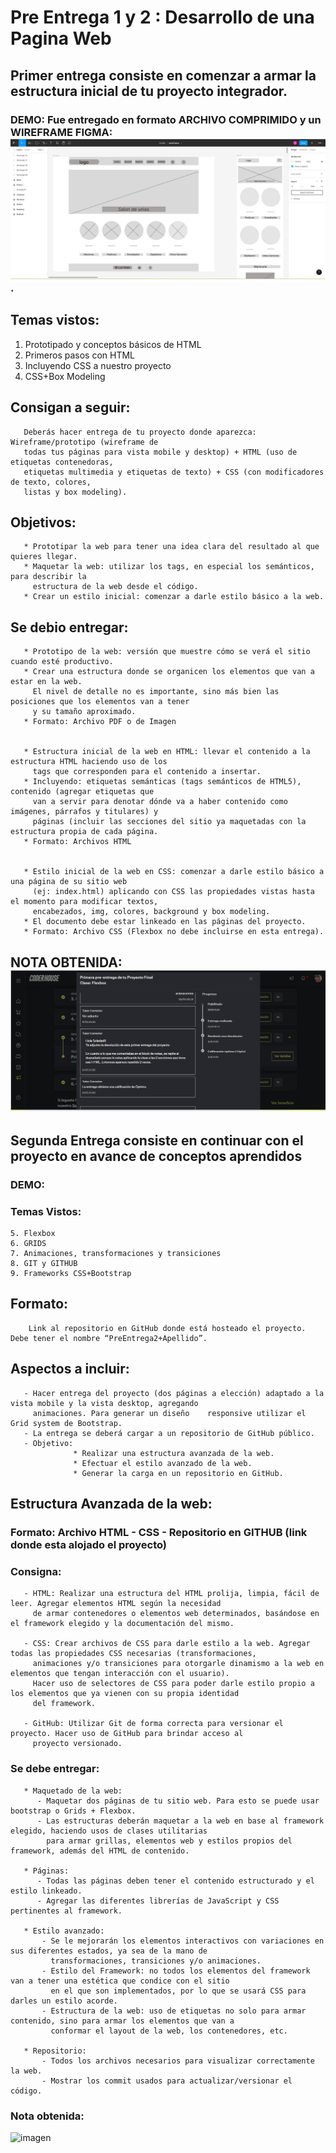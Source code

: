 # Pre Entrega 1 y 2 : Desarrollo de una Pagina Web

## Primer entrega consiste en comenzar a armar la estructura inicial de tu proyecto integrador.

### DEMO: Fue entregado en formato ARCHIVO COMPRIMIDO y un  WIREFRAME FIGMA:![imagen](figma.png).

## Temas vistos:

  1. Prototipado y conceptos básicos de HTML
  2. Primeros pasos con HTML
  3. Incluyendo CSS a nuestro proyecto
  4. CSS+Box Modeling

## Consigan a seguir:
       Deberás hacer entrega de tu proyecto donde aparezca: Wireframe/prototipo (wireframe de 
       todas tus páginas para vista mobile y desktop) + HTML (uso de etiquetas contenedoras, 
       etiquetas multimedia y etiquetas de texto) + CSS (con modificadores de texto, colores, 
       listas y box modeling).
       
## Objetivos:
       * Prototipar la web para tener una idea clara del resultado al que quieres llegar.
       * Maquetar la web: utilizar los tags, en especial los semánticos, para describir la 
         estructura de la web desde el código.
       * Crear un estilo inicial: comenzar a darle estilo básico a la web.

## Se debio entregar:

       * Prototipo de la web: versión que muestre cómo se verá el sitio cuando esté productivo.
       * Crear una estructura donde se organicen los elementos que van a estar en la web. 
         El nivel de detalle no es importante, sino más bien las posiciones que los elementos van a tener 
         y su tamaño aproximado.
       * Formato: Archivo PDF o de Imagen
       
       
       * Estructura inicial de la web en HTML: llevar el contenido a la estructura HTML haciendo uso de los
         tags que corresponden para el contenido a insertar. 
       * Incluyendo: etiquetas semánticas (tags semánticos de HTML5), contenido (agregar etiquetas que 
         van a servir para denotar dónde va a haber contenido como imágenes, párrafos y titulares) y 
         páginas (incluir las secciones del sitio ya maquetadas con la estructura propia de cada página.   
       * Formato: Archivos HTML
       
       
       * Estilo inicial de la web en CSS: comenzar a darle estilo básico a una página de su sitio web 
         (ej: index.html) aplicando con CSS las propiedades vistas hasta el momento para modificar textos, 
         encabezados, img, colores, background y box modeling.
       * El documento debe estar linkeado en las páginas del proyecto.
       * Formato: Archivo CSS (Flexbox no debe incluirse en esta entrega).

## NOTA OBTENIDA:![imagen](nota1.png)



## Segunda Entrega consiste en continuar con el proyecto en avance de conceptos aprendidos

### DEMO:

### Temas Vistos:
    5. Flexbox
    6. GRIDS
    7. Animaciones, transformaciones y transiciones
    8. GIT y GITHUB
    9. Frameworks CSS+Bootstrap
    
## Formato:
       
        Link al repositorio en GitHub donde está hosteado el proyecto. Debe tener el nombre “PreEntrega2+Apellido”.

## Aspectos a incluir:
       - Hacer entrega del proyecto (dos páginas a elección) adaptado a la vista mobile y la vista desktop, agregando 
         animaciones. Para generar un diseño    responsive utilizar el Grid system de Bootstrap. 
       - La entrega se deberá cargar a un repositorio de GitHub público.
       - Objetivo:
                  * Realizar una estructura avanzada de la web.
                  * Efectuar el estilo avanzado de la web.
                  * Generar la carga en un repositorio en GitHub.
                  
## Estructura Avanzada de la web:

### Formato: Archivo HTML - CSS - Repositorio en GITHUB (link donde esta alojado el proyecto)

### Consigna:

       - HTML: Realizar una estructura del HTML prolija, limpia, fácil de leer. Agregar elementos HTML según la necesidad 
         de armar contenedores o elementos web determinados, basándose en el framework elegido y la documentación del mismo.
         
       - CSS: Crear archivos de CSS para darle estilo a la web. Agregar todas las propiedades CSS necesarias (transformaciones,
         animaciones y/o transiciones para otorgarle dinamismo a la web en elementos que tengan interacción con el usuario). 
         Hacer uso de selectores de CSS para poder darle estilo propio a los elementos que ya vienen con su propia identidad 
         del framework.
         
       - GitHub: Utilizar Git de forma correcta para versionar el proyecto. Hacer uso de GitHub para brindar acceso al 
         proyecto versionado.
       
### Se debe entregar:

       * Maquetado de la web: 
          - Maquetar dos páginas de tu sitio web. Para esto se puede usar bootstrap o Grids + Flexbox. 
          - Las estructuras deberán maquetar a la web en base al framework elegido, haciendo usos de clases utilitarias 
            para armar grillas, elementos web y estilos propios del framework, además del HTML de contenido.
            
       * Páginas: 
          - Todas las páginas deben tener el contenido estructurado y el estilo linkeado. 
          - Agregar las diferentes librerías de JavaScript y CSS pertinentes al framework.
          
       * Estilo avanzado: 
           - Se le mejorarán los elementos interactivos con variaciones en sus diferentes estados, ya sea de la mano de 
             transformaciones, transiciones y/o animaciones.
           - Estilo del Framework: no todos los elementos del framework van a tener una estética que condice con el sitio 
             en el que son implementados, por lo que se usará CSS para darles un estilo acorde.
           - Estructura de la web: uso de etiquetas no solo para armar contenido, sino para armar los elementos que van a 
             conformar el layout de la web, los contenedores, etc.
             
       * Repositorio:
           - Todos los archivos necesarios para visualizar correctamente la web.
           - Mostrar los commit usados para actualizar/versionar el código.

### Nota obtenida:

![imagen](img/nota2.png)
   
